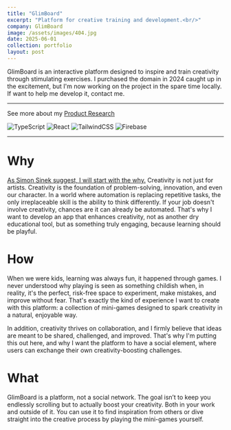 ```yaml
---
title: "GlimBoard"
excerpt: "Platform for creative training and development.<br/>"
company: GlimBoard
image: /assets/images/404.jpg
date: 2025-06-01
collection: portfolio
layout: post
---
```


GlimBoard is an interactive platform designed to inspire and train creativity through stimulating exercises. I purchased the domain in 2024 caught up in the excitement, but I'm now working on the project in the spare time locally. If want to help me develop it, contact me.

---

See more about my [Product Research](https://dariotortorici.github.io/posts/2025/03/product-research)

![TypeScript](https://img.shields.io/badge/typescript-%23007ACC.svg?style=flat&logo=typescript&logoColor=white) ![React](https://img.shields.io/badge/react-%2320232a.svg?style=flat&logo=react&logoColor=%2361DAFB) ![TailwindCSS](https://img.shields.io/badge/tailwindcss-%2338B2AC.svg?style=flat&logo=tailwind-css&logoColor=white) ![Firebase](https://img.shields.io/badge/firebase-a08021?style=flat&logo=firebase&logoColor=ffcd34)

---

# Why

[As Simon Sinek suggest, I will start with the why.](https://www.youtube.com/watch?v=u4ZoJKF_VuA)
Creativity is not just for artists. Creativity is the foundation of problem-solving, innovation, and even our character. In a world where automation is replacing repetitive tasks, the only irreplaceable skill is the ability to think differently. If your job doesn't involve creativity, chances are it can already be automated. That's why I want to develop an app that enhances creativity, not as another dry educational tool, but as something truly engaging, because learning should be playful.

# How

When we were kids, learning was always fun, it happened through games. I never understood why playing is seen as something childish when, in reality, it's the perfect, risk-free space to experiment, make mistakes, and improve without fear. That's exactly the kind of experience I want to create with this platform: a collection of mini-games designed to spark creativity in a natural, enjoyable way.  

In addition, creativity thrives on collaboration, and I firmly believe that ideas are meant to be shared, challenged, and improved. That's why I'm putting this out here, and why I want the platform to have a social element, where users can exchange their own creativity-boosting challenges.

# What

GlimBoard is a platform, not a social network. The goal isn’t to keep you endlessly scrolling but to actually boost your creativity. Both in your work and outside of it. You can use it to find inspiration from others or dive straight into the creative process by playing the mini-games yourself.
